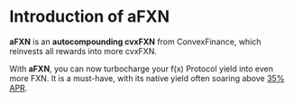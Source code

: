 # Introduction of aFXN

**aFXN** is an **autocompounding cvxFXN** from ConvexFinance, which reinvests all rewards into more cvxFXN.&#x20;

With **aFXN**, you can now turbocharge your f(x) Protocol yield into even more FXN. It is a must-have, with its native yield often soaring above [35% APR](https://github.com/AladdinDAO/aladdin-v3-contracts/blob/concentrator/asdpendle/audit-reports/SECBIT\_Concentrator\_aFXN\_Report\_v1.0\_20240726.pdf).
